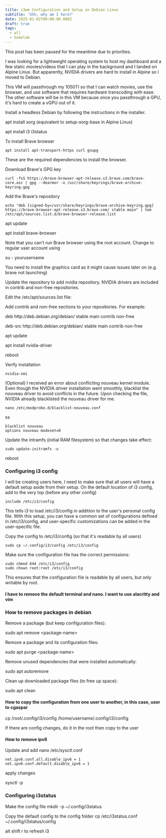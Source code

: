 ```yaml
---
title: i3wm Configuration and Setup on Debian Linux
subtitle: 'Uhh, why am I here?'
date: 2025-01-02T00:00:00.000Z
draft: true
tags:
  - all
  - homelab
---
```


This post has been paused for the meantime due to priorities.

I was looking for a lightweight operating system to host my dashboard and a few static movies/videos that I can play in the background and I landed on Alpine Linux. But apparently, NVIDIA drivers are hard to install in Alpine so I moved to Debian.

This VM will passthrough my 1050TI so that I can watch movies, use the browser, and use software that requires hardware transcoding with ease. The other software will be in this VM because once you passthrough a GPU, it's hard to create a vGPU out of it.

Install a headless Debian by following the instructions in the installer.

apt install xorg (equivalent to setup-xorg-base in Alpine Linux)

apt install i3 i3status

To install Brave browser

```shell
apt install apt-transport-https curl gnupg
```

These are the required dependencies to install the browser.

Download Brave's GPG key

```shell
curl -fsS https://brave-browser-apt-release.s3.brave.com/brave-core.asc | gpg --dearmor -o /usr/share/keyrings/brave-archive-keyring.gpg
```

Add the Brave's repository

```shell
echo "deb [signed-by=/usr/share/keyrings/brave-archive-keyring.gpg] https://brave-browser-apt-release.s3.brave.com/ stable main" | tee /etc/apt/sources.list.d/brave-browser-release.list
```

apt update

apt install brave-browser

Note that you can't run Brave browser using the root account. Change to regular user account using

su - yourusername

You need to install the graphics card as it might cause issues later on (e.g. brave not launching)

Update the repository to add nvidia repository. NVIDIA drivers are included in contrib and non-free repositories.

Edit the /etc/apt/sources.list file:

Add contrib and non-free sections to your repositories. For example:

deb http\://deb.debian.org/debian/ stable main contrib non-free

deb-src http\://deb.debian.org/debian/ stable main contrib non-free

apt update

apt install nvidia-driver

reboot

Verify installation

```shell
nvidia-smi
```

(Optional) I received an error about conflicting nouveau kernel module. Even though the NVIDIA driver installation went smoothly, blacklist the nouveau driver to avoid conflicts in the future. Upon checking the file, NVIDIA already blacklisted the nouveau driver for me.

```shell
nano /etc/modprobe.d/blacklist-nouveau.conf
```

ss

```shell
blacklist nouveau
options nouveau modeset=0
```

Update the intramfs (initial RAM filesystem) so that changes take effect:

```shell
sudo update-initramfs -u
```

reboot

### Configuring i3 config

I will be creating users here, I need to make sure that all users will have a default setup aside from their setup. On the default location of i3 config, add to the very top (before any other config)

```shell
include /etc/i3/config
```

This tells i3 to load /etc/i3/config in addition to the user's personal config file. With this setup, you can have a common set of configurations defined in /etc/i3/config, and user-specific customizations can be added in the user-specific file.

Copy the config to /etc/i3/config (so that it's readable by all users)

```shell
sudo cp ~/.config/i3/config /etc/i3/config
```

Make sure the configuration file has the correct permissions:

```shell
sudo chmod 644 /etc/i3/config
sudo chown root:root /etc/i3/config
```

This ensures that the configuration file is readable by all users, but only writable by root.

#### I have to remove the default terminal and nano. I want to use alacritty and vim

### How to remove packages in debian

Remove a package (but keep configuration files):

sudo apt remove \<package-name>

Remove a package and its configuration files:

sudo apt purge \<package-name>

Remove unused dependencies that were installed automatically:

sudo apt autoremove

Clean up downloaded package files (to free up space):

sudo apt clean

#### How to copy the configuration from one user to another, in this case, user to cgaspar

cp /root/.config/i3/config /home/username/.config/i3/config

If there are config changes, do it in the root then copy to the user

#### How to remove ipv6

Update and add nano /etc/sysctl.conf

```shell
net.ipv6.conf.all.disable_ipv6 = 1
net.ipv6.conf.default.disable_ipv6 = 1
```

apply changes

sysctl -p

### Configuring i3status

Make the config file mkdir -p \~/.config/i3status

Copy the default config to the config folder cp /etc/i3status.conf \~/.config/i3status/config

alt shift r to refresh i3
